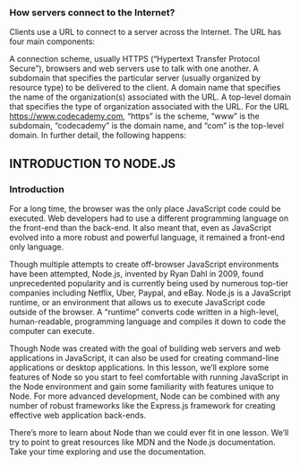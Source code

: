 ### How servers connect to the Internet?
Clients use a URL to connect to a server across the Internet. The URL has four main components:

A connection scheme, usually HTTPS (“Hypertext Transfer Protocol Secure”), browsers and web servers use to talk with one another.
A subdomain that specifies the particular server (usually organized by resource type) to be delivered to the client.
A domain name that specifies the name of the organization(s) associated with the URL.
A top-level domain that specifies the type of organization associated with the URL.
For the URL https://www.codecademy.com, “https” is the scheme, “www” is the subdomain, “codecademy” is the domain name, and “com” is the top-level domain. In further detail, the following happens:


## INTRODUCTION TO NODE.JS
### Introduction
For a long time, the browser was the only place JavaScript code could be executed. Web developers had to use a different programming language on the front-end than the back-end. It also meant that, even as JavaScript evolved into a more robust and powerful language, it remained a front-end only language.

Though multiple attempts to create off-browser JavaScript environments have been attempted, Node.js, invented by Ryan Dahl in 2009, found unprecedented popularity and is currently being used by numerous top-tier companies including Netflix, Uber, Paypal, and eBay. Node.js is a JavaScript runtime, or an environment that allows us to execute JavaScript code outside of the browser. A “runtime” converts code written in a high-level, human-readable, programming language and compiles it down to code the computer can execute.

Though Node was created with the goal of building web servers and web applications in JavaScript, it can also be used for creating command-line applications or desktop applications. In this lesson, we’ll explore some features of Node so you start to feel comfortable with running JavaScript in the Node environment and gain some familiarity with features unique to Node. For more advanced development, Node can be combined with any number of robust frameworks like the Express.js framework for creating effective web application back-ends.

There’s more to learn about Node than we could ever fit in one lesson. We’ll try to point to great resources like MDN and the Node.js documentation. Take your time exploring and use the documentation.
